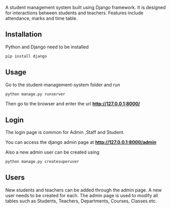 A student management system built using Django framework. It is designed for interactions between students and teachers. Features include attendance, marks and time table.


## Installation

Python and Django need to be installed

```bash
pip install django
```

## Usage

Go to the student-management-system folder and run

```bash
python manage.py runserver
```
Then go to the browser and enter the url **http://127.0.0.1:8000/**


## Login

The login page is common for Admin ,Staff and Student.

You can access the django admin page at **http://127.0.0.1:8000/admin**

Also a new admin user can be created using

```bash
python manage.py createsuperuser
```

## Users

New students and teachers can be added through the admin page. A new user needs to be created for each.
The admin page is used to modify all tables such as Students, Teachers, Departments, Courses, Classes etc.
